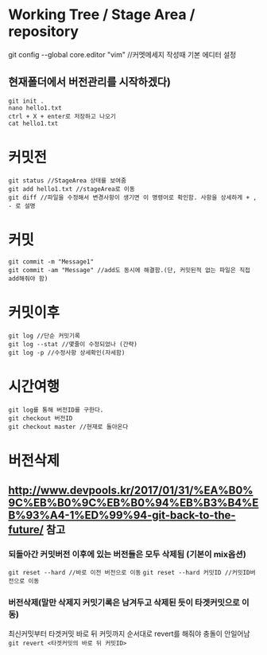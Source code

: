 # Working Tree / Stage Area / repository

git config --global core.editor "vim" //커멧메세지 작성때 기본 에디터 설정

## 현재폴더에서 버전관리를 시작하겠다)
~~~
git init .
nano hello1.txt
ctrl + X + enter로 저장하고 나오기
cat hello1.txt
~~~

# 커밋전
~~~
git status //StageArea 상태를 보여줌
git add hello1.txt //stageArea로 이동
git diff //파일을 수정해서 변경사항이 생기면 이 명령어로 확인함. 사항을 상세하게 + , - 로 설명
~~~

# 커밋
~~~
git commit -m "Message1"
git commit -am "Message" //add도 동시에 해결함.(단, 커밋된적 없는 파일은 직접 add해줘야 함)
~~~
# 커밋이후
~~~
git log //단순 커밋기록
git log --stat //몇줄이 수정되었나 (간략)
git log -p //수정사항 상세확인(자세함)
~~~
# 시간여행
~~~
git log를 통해 버전ID를 구한다.
git checkout 버전ID
git checkout master //현재로 돌아온다
~~~
# 버전삭제
## http://www.devpools.kr/2017/01/31/%EA%B0%9C%EB%B0%9C%EB%B0%94%EB%B3%B4%EB%93%A4-1%ED%99%94-git-back-to-the-future/ 참고
### 되돌아간 커밋버전 이후에 있는 버전들은 모두 삭제됨 (기본이 mix옵션)
```git reset --hard //바로 이전 버전으로 이동```
```git reset --hard 커밋ID //커밋ID버전으로 이동```

### 버전삭제(말만 삭제지 커밋기록은 남겨두고 삭제된 듯이 타겟커밋으로 이동)
최신커밋부터 타겟커밋 바로 뒤 커밋까지 순서대로 revert를 해줘야 충돌이 안일어남<br>
```git revert <타겟커밋의 바로 뒤 커밋ID>```


